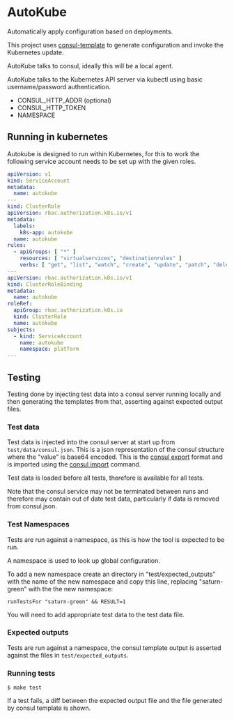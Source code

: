 # AutoKube

Automatically apply configuration based on deployments.

This project uses [consul-template](https://github.com/hashicorp/consul-template) to generate configuration and invoke
the Kubernetes update.

AutoKube talks to consul, ideally this will be a local agent.

AutoKube talks to the Kubernetes API server via kubectl using basic username/password authentication.

* CONSUL_HTTP_ADDR (optional)
* CONSUL_HTTP_TOKEN
* NAMESPACE

## Running in kubernetes

Autokube is designed to run within Kubernetes, for this to work the following service account needs to be set up with 
the given roles.

```yaml
apiVersion: v1
kind: ServiceAccount
metadata:
  name: autokube
---
kind: ClusterRole
apiVersion: rbac.authorization.k8s.io/v1
metadata:
  labels:
    k8s-app: autokube
  name: autokube
rules:
  - apiGroups: [ "*" ]
    resources: [ "virtualservices", "destinationrules" ]
    verbs: [ "get", "list", "watch", "create", "update", "patch", "delete" ]
---
apiVersion: rbac.authorization.k8s.io/v1
kind: ClusterRoleBinding
metadata:
  name: autokube
roleRef:
  apiGroup: rbac.authorization.k8s.io
  kind: ClusterRole
  name: autokube
subjects:
  - kind: ServiceAccount
    name: autokube
    namespace: platform
---

```

## Testing

Testing done by injecting test data into a consul server running locally and then generating the templates from that,
asserting against expected output files.

### Test data

Test data is injected into the consul server at start up from `test/data/consul.json`. This is a json representation of
the consul structure where the "value" is base64 encoded. This is the
[consul export](https://www.consul.io/docs/commands/kv/export.html) format and is imported using the
[consul import](https://www.consul.io/docs/commands/kv/import.html) command.

Test data is loaded before all tests, therefore is available for all tests.

Note that the consul service may not be terminated between runs and therefore may contain out of date test data,
particularly if data is removed from consul.json.

### Test Namespaces

Tests are run against a namespace, as this is how the tool is expected to be run.

A namespace is used to look up global configuration.

To add a new namespace create an directory in "test/expected_outputs" with the name of the new namespace and copy this
line, replacing "saturn-green" with the the new namespace:

```
runTestsFor "saturn-green" && RESULT=1
```

You will need to add appropriate test data to the test data file.

### Expected outputs

Tests are run against a namespace, the consul template output is asserted against the files in `test/expected_outputs`.

### Running tests

```
$ make test 
```

If a test fails, a diff between the expected output file and the file generated by consul template is shown. 
